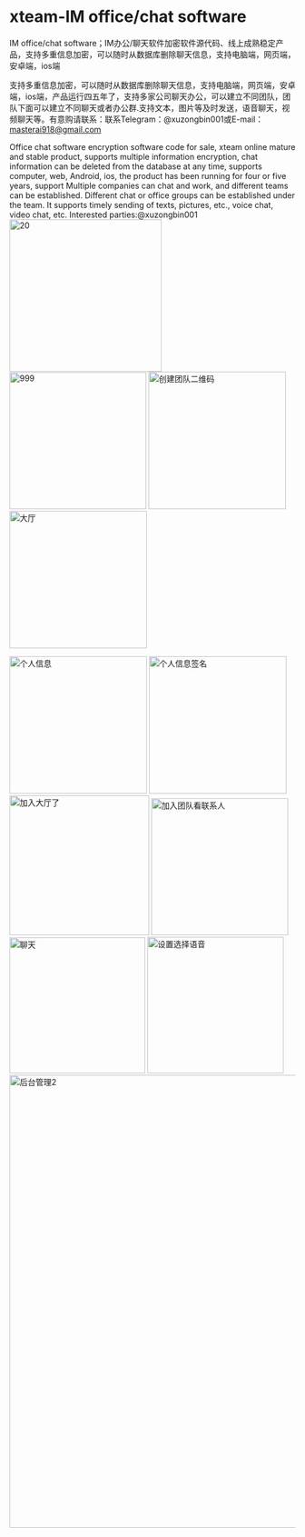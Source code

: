 # xteam-IM office/chat software
IM office/chat software；IM办公/聊天软件加密软件源代码、线上成熟稳定产品，支持多重信息加密，可以随时从数据库删除聊天信息，支持电脑端，网页端，安卓端，ios端

支持多重信息加密，可以随时从数据库删除聊天信息，支持电脑端，网页端，安卓端，ios端，产品运行四五年了，支持多家公司聊天办公，可以建立不同团队，团队下面可以建立不同聊天或者办公群.支持文本，图片等及时发送，语音聊天，视频聊天等。有意购请联系：联系Telegram：@xuzongbin001或E-mail：masterai918@gmail.com

Office chat software encryption software code for sale, xteam online mature and stable product, supports multiple information encryption, chat information can be deleted from the database at any time, supports computer, web, Android, ios, the product has been running for four or five years, support Multiple companies can chat and work, and different teams can be established. Different chat or office groups can be established under the team. It supports timely sending of texts, pictures, etc., voice chat, video chat, etc. Interested parties:@xuzongbin001
<img width="268" alt="20" src="https://github.com/user-attachments/assets/097bc0f6-73b2-4425-b402-35f5599c4b31">
<img width="241" alt="999" src="https://github.com/user-attachments/assets/26a7f175-6aa9-4149-bdcc-dca65404c658">
<img width="242" alt="创建团队二维码" src="https://github.com/user-attachments/assets/dcce09af-4d37-48bd-89af-611f8574668b">
<img width="242" alt="大厅" src="https://github.com/user-attachments/assets/85a54673-fcd4-4ad9-89d2-12fd52040a7a">

<img width="242" alt="个人信息" src="https://github.com/user-attachments/assets/2633907e-7283-4a8a-877d-b360595ee6c8">
<img width="242" alt="个人信息签名" src="https://github.com/user-attachments/assets/cd9cb44f-aae1-4fac-b4a6-7d0917b1aa29">
<img width="246" alt="加入大厅了" src="https://github.com/user-attachments/assets/c3b7bc6f-3754-42e0-9f7e-2f88a43fa90b">

<img width="241" alt="加入团队看联系人" src="https://github.com/user-attachments/assets/16a50a49-84b2-4ac9-aef7-6e51dd0d4e39">
<img width="239" alt="聊天" src="https://github.com/user-attachments/assets/95f7f573-73da-4da3-b0ab-2f7754302805">
<img width="240" alt="设置选择语音" src="https://github.com/user-attachments/assets/8a2bd3e5-47c2-42a4-89ec-3adb5a6a3a64">
<img width="797" alt="后台管理2" src="https://github.com/user-attachments/assets/217accdb-6913-40b0-b098-1cc96bc630ff">





